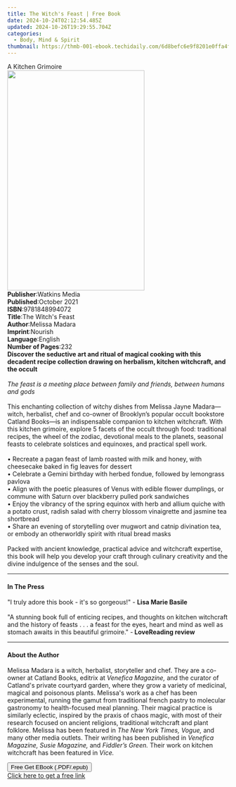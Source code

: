 ```yaml
---
title: The Witch's Feast | Free Book
date: 2024-10-24T02:12:54.485Z
updated: 2024-10-26T19:29:55.704Z
categories:
  - Body, Mind & Spirit
thumbnail: https://thmb-001-ebook.techidaily.com/6d8befc6e9f8201e0ffa4f0f3b6e9af56aa33a87e42ca12abfdedea3042e1c9e.jpg
---
```

<main id="book-container">
  <div class="flex flex-col">
    <div class="book-brief flex-1 py-6 px-4 sm:p-6 md:py-10 md:px-8">
      <!-- brief-->
      <div class="book-brief-main">A Kitchen Grimoire</div>
    </div>
    <div
      class="book-meta-info flex-1 grid gap-4 col-start-1 col-end-3 row-start-1 sm:mb-6 sm:grid-cols-4 lg:gap-6 lg:col-start-2 lg:row-end-6 lg:row-span-6 lg:mb-0"
    >
      <div
        class="book-meta-info-left place-content-center mt-4 p-4 text-sm leading-6 col-start-2 col-span-2 dark:text-slate-400"
      >
        <img
          class="w-full h-500 object-cover rounded-lg sm:h-255 sm:col-span-2 lg:col-span-full"
          src="https://img-001-ebook.techidaily.com/c66598bdbf99059972e31b8342f105092372049e58e348a6662b00e0e3704ea5.jpg"
          alt=""
          width="312"
          height="500"
        />
      </div>
      <div
        class="book-meta-info-right mt-2 col-start-1 row-start-2 col-span-3 self-center"
      >
        <!-- meta data  -->
        <div class="flex flex-col px-4 md:px-8">
          <div class="flex-1">
            <strong>Publisher</strong>:<span class="px-2">Watkins Media</span>
          </div>
          <div class="flex-1">
            <strong>Published</strong>:<span class="px-2">October 2021</span>
          </div>
          <div class="flex-1">
            <strong>ISBN</strong>:<span class="px-2">9781848994072</span>
          </div>
          <div class="flex-1">
            <strong>Title</strong>:<span class="px-2"
              >The Witch&#39;s Feast</span
            >
          </div>
          <div class="flex-1">
            <strong>Author</strong>:<span class="px-2">Melissa Madara</span>
          </div>
          <div class="flex-1">
            <strong>Imprint</strong>:<span class="px-2">Nourish</span>
          </div>
          <div class="flex-1">
            <strong>Language</strong>:<span class="px-2">English</span>
          </div>
          <div class="flex-1">
            <strong>Number of Pages</strong>:<span class="px-2">232</span>
          </div>
        </div>
      </div>
    </div>
    <div class="book-description flex-1 py-6 px-4 sm:p-6 md:py-10 md:px-8">
      <div class="book-description-main">
        <div accordion-content="" id="description">
          <b
            >Discover the seductive art and ritual of magical cooking with this
            decadent recipe collection drawing on herbalism, kitchen witchcraft,
            and the occult<br /></b
          ><br />
          <i
            >The feast is a meeting place between family and
            friends,&nbsp;between humans and gods<br /></i
          ><br />
          This enchanting collection of witchy dishes from Melissa Jayne
          Madara—witch, herbalist, chef and co-owner of Brooklyn’s popular
          occult bookstore Catland Books—is an indispensable companion to
          kitchen witchcraft. With this kitchen grimoire, explore 5 facets of
          the occult through food: traditional recipes, the wheel of the zodiac,
          devotional meals to the planets, seasonal feasts to celebrate
          solstices and equinoxes, and practical spell work. <br />
          &nbsp;<br />• Recreate a pagan feast of lamb roasted with milk and
          honey, with cheesecake baked in fig leaves for dessert<br />•&nbsp;Celebrate
          a Gemini birthday with herbed fondue, followed by lemongrass
          pavlova<br />•&nbsp;Align with the poetic pleasures of Venus with
          edible flower dumplings, or commune with Saturn over blackberry pulled
          pork sandwiches<br />•&nbsp;Enjoy the vibrancy of the spring equinox
          with herb and allium quiche with a potato crust, radish salad with
          cherry blossom vinaigrette and jasmine tea shortbread<br />•&nbsp;Share
          an evening of storytelling over mugwort and catnip divination tea, or
          embody an otherworldly spirit with ritual bread masks<br />&nbsp;<br />
          Packed with ancient knowledge, practical advice and witchcraft
          expertise, this book will help you develop your craft through culinary
          creativity and the divine indulgence of the senses and the soul.
        </div>
        <div class="accordion-fader"></div>
      </div>
    </div>
    <div class="book-excerpts flex-1 py-6 px-4 sm:p-6 md:py-10 md:px-8">
      <!-- excerpts-->
      <div class="book-excerpts-main">
        <hr />
        <h4 class="placeholder placeholder-heading">
          <span>In The Press</span>
        </h4>
        <p>
          "I truly adore this book - it's so gorgeous!" -
          <b>Lisa Marie Basile</b><br /><br />"A stunning book full of enticing
          recipes, and thoughts on kitchen witchcraft and the history of feasts
          . . . a feast for the eyes, heart and mind as well as stomach awaits
          in this beautiful grimoire." -<b> LoveReading review</b>
        </p>
      </div>
    </div>
    <div class="book-about-author flex-1 py-6 px-4 sm:p-6 md:py-10 md:px-8">
      <!-- about author-->
      <div class="book-main-author-main">
        <hr />
        <h4 class="placeholder placeholder-heading">
          <span>About the Author</span>
        </h4>
        <p>
          Melissa Madara is a witch, herbalist, storyteller and chef. They are a
          co-owner at Catland Books,&nbsp;editrix at
          <i>Venefica Magazine,</i> and the curator of Catland's private
          courtyard garden, where they grow a variety of medicinal, magical and
          poisonous plants. Melissa's work as a chef has been experimental,
          running the gamut from traditional french pastry to molecular
          gastronomy to health-focused meal planning. Their magical practice is
          similarly&nbsp;eclectic, inspired by the praxis of chaos magic, with
          most of their research focused on ancient religions, traditional
          witchcraft and plant folklore. Melissa has been featured in
          <i>The New York Times, Vogue,</i> and many other media outlets. Their
          writing has been published in
          <i>Venefica Magazine, Susie Magazine,</i> and
          <i>Fiddler’s Green.</i> Their work on kitchen witchcraft has been
          featured in <i>Vice.</i>
        </p>
      </div>
    </div>
    <div class="book-free-get flex-1 py-6 px-4 sm:p-6 md:py-10 md:px-8">
      <button
        id="btn-free-get"
        class="bg-blue-500 hover:bg-blue-700 text-white font-bold py-2 px-4 rounded"
      >
        Free Get EBook (.PDF/.epub)
      </button>
      <div id="countdown-display" class="px-2 text-lg mt-2"></div>
      <a
        id="free-link"
        class="hidden bg-blue-500 hover:bg-blue-700 text-white font-bold py-2 px-4 rounded"
        href="https://www.ebooks.com/en-us/book/210360847/the-witch-s-feast/melissa-madara/"
        target="_blank"
        >Click here to get a free link</a
      >
    </div>
    <script>
      let countdownTime = 0;
      let countdownInterval = null;
      document
        .getElementById('btn-free-get')
        .addEventListener('click', startCountdown);
      function startCountdown() {
        countdownTime = new Date().getTime() + 60000 * 3;
        countdownInterval = setInterval(updateCountdown, 1000);
        document.getElementById('btn-free-get').disabled = true;
        document
          .getElementById('btn-free-get')
          .classList.add('bg-gray-500', 'cursor-not-allowed');
      }
      function updateCountdown() {
        let currentTime = new Date().getTime();
        let timeLeft = countdownTime - currentTime;
        let secondsLeft = Math.floor(timeLeft / 1000);
        document.getElementById('countdown-display').innerHTML =
          `Remaining time: ${secondsLeft} seconds.`;
        if (secondsLeft <= 0) {
          clearInterval(countdownInterval);
          document.getElementById('btn-free-get').classList.add('hidden');
          document.getElementById('free-link').classList.remove('hidden');
          document.getElementById('countdown-display').innerHTML = '';
        }
      }
    </script>
  </div>
</main>

<ins class="adsbygoogle"
      style="display:block"
      data-ad-client="ca-pub-7571918770474297"
      data-ad-slot="8358498916"
      data-ad-format="auto"
      data-full-width-responsive="true"></ins>
    